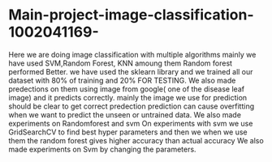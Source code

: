 # Main-project-image-classification-1002041169-
Here we are doing image classification with multiple algorithms mainly we have used SVM,Random Forest, KNN amoung them Random forest performed Better.
we have used the sklearn library and we trained all our dataset with 80% of training and 20% FOR TESTING.
We also made predections on them using image from google( one of the disease leaf image) and it predicts correctly.
mainly the image we use for prediction should be clear to get correct predection
prediction can cause overfitting when we want to predict the unseen or untrained data.
We also made experiments on Randomforest and svm 
On  experiments with svm we use GridSearchCV to find best hyper parameters and then we when we use them the random forest gives higher accuracy than actual accuracy
We also made experiments on Svm by changing the parameters.
